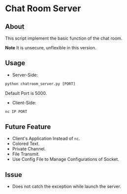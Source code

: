 # Chat Room Server

## About
This script implement the basic function of the chat room. 

**Note**
It is unsecure, unflexible in this version.

## Usage

* Server-Side:
```python
python chatroom_server.py [PORT]
```
Default Port is 5000.

* Client-Side:
```bash
nc IP PORT
```

## Future Feature
* Client's Application Instead of `nc`.
* Colored Text.
* Private Channel.
* File Transmit.
* Use Config File to Manage Configurations of Socket.

## Issue
* Does not catch the exception while launch the server.